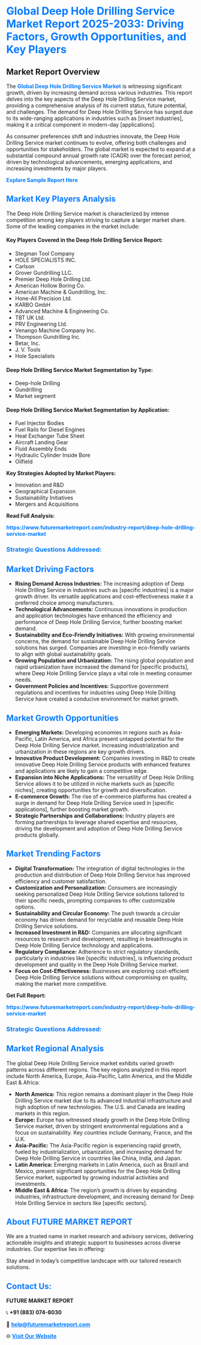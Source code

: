 <h1 style="color: #007BFF;">Global Deep Hole Drilling Service Market Report 2025-2033: Driving Factors, Growth Opportunities, and Key Players</h1>

<section id="overview">
<h2>Market Report Overview</h2>
<p>The <a href="https://www.futuremarketreport.com/industry-report/deep-hole-drilling-service-market" style="color: #007BFF; text-decoration: none;"><strong>Global Deep Hole Drilling Service Market</strong></a> is witnessing significant growth, driven by increasing demand across various industries. This report delves into the key aspects of the Deep Hole Drilling Service market, providing a comprehensive analysis of its current status, future potential, and challenges. The demand for Deep Hole Drilling Service has surged due to its wide-ranging applications in industries such as [insert industries], making it a critical component in modern-day [applications].</p>
<p>As consumer preferences shift and industries innovate, the Deep Hole Drilling Service market continues to evolve, offering both challenges and opportunities for stakeholders. The global market is expected to expand at a substantial compound annual growth rate (CAGR) over the forecast period, driven by technological advancements, emerging applications, and increasing investments by major players.</p>
</section>

<section id="overview">
<p><a href="https://www.futuremarketreport.com/request-sample/reportId=109969" style="color: #007BFF; text-decoration: none;"><strong>Explore Sample Report Here</strong></a></p>
</section>

<section id="key-players">
<h2 style="color: #007BFF;">Market Key Players Analysis</h2>
<p>The Deep Hole Drilling Service market is characterized by intense competition among key players striving to capture a larger market share. Some of the leading companies in the market include:</p>
<h4>Key Players Covered in the Deep Hole Drilling Service Report:</h4>
<ul><li>Stegman Tool Company</li><li>HOLE SPECIALISTS INC.</li><li>Carlson</li><li>Grover Gundrilling LLC.</li><li>Premier Deep Hole Drilling Ltd.</li><li>American Hollow Boring Co.</li><li>American Machine &amp; Gundrilling, Inc.</li><li>Hone-All Precision Ltd.</li><li>KARBO GmbH</li><li>Advanced Machine &amp; Engineering Co.</li><li>TBT UK Ltd.</li><li>PRV Engineering Ltd.</li><li>Venango Machine Company Inc.</li><li>Thompson Gundrilling Inc.</li><li>Betar, Inc.</li><li>J. V. Tools</li><li>Hole Specialists</li></ul>
<h4>Deep Hole Drilling Service Market Segmentation by Type:</h4>
<ul><li>Deep-hole Drilling</li><li>Gundrilling</li><li>Market segment</li></ul>

<h4>Deep Hole Drilling Service Market Segmentation by Application:</h4>
<ul><li>Fuel Injector Bodies</li><li>Fuel Rails for Diesel Engines</li><li>Heat Exchanger Tube Sheet</li><li>Aircraft Landing Gear</li><li>Fluid Assembly Ends</li><li>Hydraulic Cylinder Inside Bore</li><li>Oilfield</li></ul>
<p><strong>Key Strategies Adopted by Market Players:</strong></p>
<ul>
<li>Innovation and R&D</li>
<li>Geographical Expansion</li>
<li>Sustainability Initiatives</li>
<li>Mergers and Acquisitions</li>
</ul>
</section>

<section>
<p><strong>Read Full Analysis: </strong></p><a href="https://www.futuremarketreport.com/industry-report/deep-hole-drilling-service-market" style="color: #007BFF; text-decoration: none;"><strong>https://www.futuremarketreport.com/industry-report/deep-hole-drilling-service-market</strong></a>
<h3 style="color: #007BFF;">Strategic Questions Addressed:</h3>
</section>

<section id="driving-factors">
<h2 style="color: #007BFF;">Market Driving Factors</h2>
<ul>
<li><strong>Rising Demand Across Industries:</strong> The increasing adoption of Deep Hole Drilling Service in industries such as [specific industries] is a major growth driver. Its versatile applications and cost-effectiveness make it a preferred choice among manufacturers.</li>
<li><strong>Technological Advancements:</strong> Continuous innovations in production and application technologies have enhanced the efficiency and performance of Deep Hole Drilling Service, further boosting market demand.</li>
<li><strong>Sustainability and Eco-Friendly Initiatives:</strong> With growing environmental concerns, the demand for sustainable Deep Hole Drilling Service solutions has surged. Companies are investing in eco-friendly variants to align with global sustainability goals.</li>
<li><strong>Growing Population and Urbanization:</strong> The rising global population and rapid urbanization have increased the demand for [specific products], where Deep Hole Drilling Service plays a vital role in meeting consumer needs.</li>
<li><strong>Government Policies and Incentives:</strong> Supportive government regulations and incentives for industries using Deep Hole Drilling Service have created a conducive environment for market growth.</li>
</ul>
</section>

<section id="growth-opportunities">
<h2 style="color: #007BFF;">Market Growth Opportunities</h2>
<ul>
<li><strong>Emerging Markets:</strong> Developing economies in regions such as Asia-Pacific, Latin America, and Africa present untapped potential for the Deep Hole Drilling Service market. Increasing industrialization and urbanization in these regions are key growth drivers.</li>
<li><strong>Innovative Product Development:</strong> Companies investing in R&D to create innovative Deep Hole Drilling Service products with enhanced features and applications are likely to gain a competitive edge.</li>
<li><strong>Expansion into Niche Applications:</strong> The versatility of Deep Hole Drilling Service allows it to be utilized in niche markets such as [specific niches], creating opportunities for growth and diversification.</li>
<li><strong>E-commerce Growth:</strong> The rise of e-commerce platforms has created a surge in demand for Deep Hole Drilling Service used in [specific applications], further boosting market growth.</li>
<li><strong>Strategic Partnerships and Collaborations:</strong> Industry players are forming partnerships to leverage shared expertise and resources, driving the development and adoption of Deep Hole Drilling Service products globally.</li>
</ul>
</section>

<section id="trending-factors">
<h2 style="color: #007BFF;">Market Trending Factors</h2>
<ul>
<li><strong>Digital Transformation:</strong> The integration of digital technologies in the production and distribution of Deep Hole Drilling Service has improved efficiency and customer satisfaction.</li>
<li><strong>Customization and Personalization:</strong> Consumers are increasingly seeking personalized Deep Hole Drilling Service solutions tailored to their specific needs, prompting companies to offer customizable options.</li>
<li><strong>Sustainability and Circular Economy:</strong> The push towards a circular economy has driven demand for recyclable and reusable Deep Hole Drilling Service solutions.</li>
<li><strong>Increased Investment in R&D:</strong> Companies are allocating significant resources to research and development, resulting in breakthroughs in Deep Hole Drilling Service technology and applications.</li>
<li><strong>Regulatory Compliance:</strong> Adherence to strict regulatory standards, particularly in industries like [specific industries], is influencing product development and quality in the Deep Hole Drilling Service market.</li>
<li><strong>Focus on Cost-Effectiveness:</strong> Businesses are exploring cost-efficient Deep Hole Drilling Service solutions without compromising on quality, making the market more competitive.</li>
</ul>
</section>

<section>
<p><strong>Get Full Report: </strong></p><a href="https://www.futuremarketreport.com/industry-report/deep-hole-drilling-service-market" style="color: #007BFF; text-decoration: none;"><strong>https://www.futuremarketreport.com/industry-report/deep-hole-drilling-service-market</strong></a>
<h3 style="color: #007BFF;">Strategic Questions Addressed:</h3>
</section>


<section id="regional-analysis">
<h2 style="color: #007BFF;">Market Regional Analysis</h2>
<p>The global Deep Hole Drilling Service market exhibits varied growth patterns across different regions. The key regions analyzed in this report include North America, Europe, Asia-Pacific, Latin America, and the Middle East & Africa:</p>
<ul>
<li><strong>North America:</strong> This region remains a dominant player in the Deep Hole Drilling Service market due to its advanced industrial infrastructure and high adoption of new technologies. The U.S. and Canada are leading markets in this region.</li>
<li><strong>Europe:</strong> Europe has witnessed steady growth in the Deep Hole Drilling Service market, driven by stringent environmental regulations and a focus on sustainability. Key countries include Germany, France, and the U.K.</li>
<li><strong>Asia-Pacific:</strong> The Asia-Pacific region is experiencing rapid growth, fueled by industrialization, urbanization, and increasing demand for Deep Hole Drilling Service in countries like China, India, and Japan.</li>
<li><strong>Latin America:</strong> Emerging markets in Latin America, such as Brazil and Mexico, present significant opportunities for the Deep Hole Drilling Service market, supported by growing industrial activities and investments.</li>
<li><strong>Middle East & Africa:</strong> The region’s growth is driven by expanding industries, infrastructure development, and increasing demand for Deep Hole Drilling Service in sectors like [specific sectors].</li>
</ul>
</section>

<footer>
<h2 style="color: #007BFF;">About FUTURE MARKET REPORT</h2>
<p>We are a trusted name in market research and advisory services, delivering actionable insights and strategic support to businesses across diverse industries. Our expertise lies in offering:</p>

<p>Stay ahead in today’s competitive landscape with our tailored research solutions.</p>

<h2 style="color: #007BFF;">Contact Us:</h2>
<p><strong>FUTURE MARKET REPORT</strong></p>
<p>📞 <strong>+91 (883) 074-8030</strong></p>
<p>📧 <strong><a href="mailto:help@futuremarketreport.com" style="color: #007BFF;">help@futuremarketreport.com</a></strong></p>
<p>🌐 <strong><a href="https://www.futuremarketreport.com/" style="color: #007BFF;">Visit Our Website</a></strong></p>
</footer>